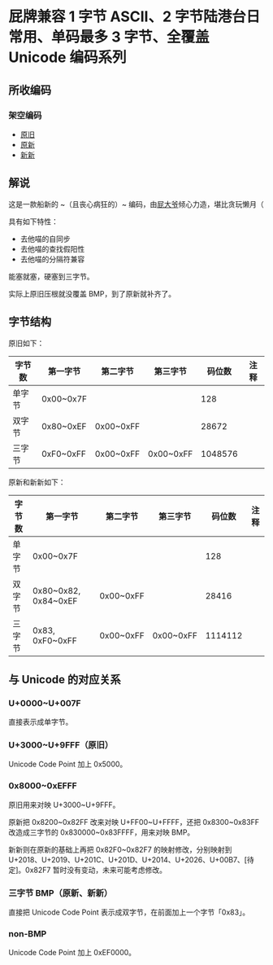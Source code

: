 # 屁牌兼容 1 字节 ASCII、2 字节陆港台日常用、单码最多 3 字节、全覆盖 Unicode 编码系列

## 所收编码
### 架空编码
- [原旧](https://zhuanlan.zhihu.com/p/33140509)
- [原新](https://zhuanlan.zhihu.com/p/33140509)
- [新新](https://zhuanlan.zhihu.com/p/33140509)

## 解说
这是一款船新的
~（且丧心病狂的）~
编码，由[屁大爷](https://github.com/farteryhr)倾心力造，堪比贪玩懒月（

具有如下特性：
- 去他喵的自同步
- 去他喵的查找假阳性
- 去他喵的分隔符兼容

能塞就塞，硬塞到三字节。

实际上原旧压根就没覆盖 BMP，到了原新就补齐了。

## 字节结构
原旧如下：

|字节数|第一字节|第二字节|第三字节|码位数|注释|
|-|-|-|-|-|-|
|单字节|0x00~0x7F|||128||
|双字节|0x80~0xEF|0x00~0xFF||28672||
|三字节|0xF0~0xFF|0x00~0xFF|0x00~0xFF|1048576||

原新和新新如下：

|字节数|第一字节|第二字节|第三字节|码位数|注释|
|-|-|-|-|-|-|
|单字节|0x00~0x7F|||128||
|双字节|0x80\~0x82, 0x84\~0xEF|0x00~0xFF||28416||
|三字节|0x83, 0xF0~0xFF|0x00~0xFF|0x00~0xFF|1114112||

## 与 Unicode 的对应关系
### U+0000~U+007F
直接表示成单字节。

### U+3000~U+9FFF（原旧）
Unicode Code Point 加上 0x5000。

### 0x8000~0xEFFF
原旧用来对映 U+3000~U+9FFF。

原新把 0x8200\~0x82FF 改来对映 U+FF00\~U+FFFF，还把 0x8300\~0x83FF 改造成三字节的 0x830000\~0x83FFFF，用来对映 BMP。

新新则在原新的基础上再把 0x82F0~0x82F7 的映射修改，分别映射到 U+2018、U+2019、U+201C、U+201D、U+2014、U+2026、U+00B7、[待定]。0x82F7 暂时没有变动，未来可能考虑修改。

### 三字节 BMP（原新、新新）
直接把 Unicode Code Point 表示成双字节，在前面加上一个字节「0x83」。

### non-BMP
Unicode Code Point 加上 0xEF0000。
